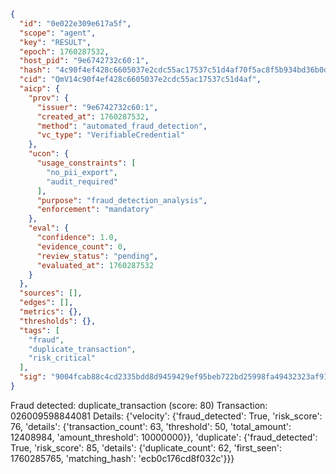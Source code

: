 ```json
{
  "id": "0e022e309e617a5f",
  "scope": "agent",
  "key": "RESULT",
  "epoch": 1760287532,
  "host_pid": "9e6742732c60:1",
  "hash": "4c90f4ef428c6605037e2cdc55ac17537c51d4af70f5ac8f5b934bd36b0d37f5",
  "cid": "QmV14c90f4ef428c6605037e2cdc55ac17537c51d4af",
  "aicp": {
    "prov": {
      "issuer": "9e6742732c60:1",
      "created_at": 1760287532,
      "method": "automated_fraud_detection",
      "vc_type": "VerifiableCredential"
    },
    "ucon": {
      "usage_constraints": [
        "no_pii_export",
        "audit_required"
      ],
      "purpose": "fraud_detection_analysis",
      "enforcement": "mandatory"
    },
    "eval": {
      "confidence": 1.0,
      "evidence_count": 0,
      "review_status": "pending",
      "evaluated_at": 1760287532
    }
  },
  "sources": [],
  "edges": [],
  "metrics": {},
  "thresholds": {},
  "tags": [
    "fraud",
    "duplicate_transaction",
    "risk_critical"
  ],
  "sig": "9004fcab88c4cd2335bdd8d9459429ef95beb722bd25998fa49432323af91d32"
}
```

Fraud detected: duplicate_transaction (score: 80)
Transaction: 026009598844081
Details: {'velocity': {'fraud_detected': True, 'risk_score': 76, 'details': {'transaction_count': 63, 'threshold': 50, 'total_amount': 12408984, 'amount_threshold': 10000000}}, 'duplicate': {'fraud_detected': True, 'risk_score': 85, 'details': {'duplicate_count': 62, 'first_seen': 1760285765, 'matching_hash': 'ecb0c176cd8f032c'}}}